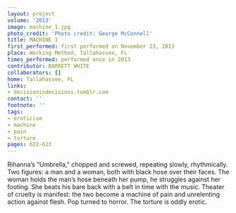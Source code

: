 ```yaml
---
layout: project
volume: '2013'
image: machine_1.jpg
photo_credit: 'Photo credit: George McConnell'
title: MACHINE 1
first_performed: first performed on November 23, 2013
place: Working Method, Tallahassee, FL
times_performed: performed once in 2013
contributor: BARRETT WHITE
collaborators: []
home: Tallahassee, FL
links:
- decisionindecisions.tumblr.com
contact: ''
footnote: ''
tags:
- eroticism
- machine
- pain
- torture
pages: 622-623
---
```


Rihanna’s “Umbrella,” chopped and screwed, repeating slowly, rhythmically. Two figures: a man and a woman, both with black hose over their faces. The woman holds the man’s hose beneath her pump, he struggles against her footing. She beats his bare back with a belt in time with the music. Theater of cruelty is manifest: the two become a machine of pain and unrelenting action against flesh. Pop turned to horror. The torture is oddly erotic.
